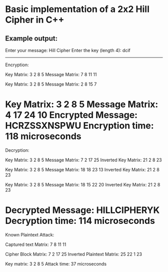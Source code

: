 # Basic implementation of a 2x2 Hill Cipher in C++
## Example output:
Enter your message: Hill Cipher
Enter the key (length 4): dcif
______________________________
Encryption:


Key Matrix: 
3 2 
8 5 
Message Matrix: 
7 8 
11 11 

Key Matrix: 
3 2 
8 5 
Message Matrix: 
2 8 
15 7 

Key Matrix: 
3 2 
8 5 
Message Matrix: 
4 17 
24 10 
Encrypted Message: HCRZSSXNSPWU
Encryption time: 118 microseconds
==========================
Decryption:


Key Matrix: 
3 2 
8 5 
Message Matrix: 
7 2 
17 25 
Inverted Key Matrix:
21 2 
8 23 



Key Matrix: 
3 2 
8 5 
Message Matrix: 
18 18 
23 13 
Inverted Key Matrix:
21 2 
8 23 



Key Matrix: 
3 2 
8 5 
Message Matrix: 
18 15 
22 20 
Inverted Key Matrix:
21 2 
8 23 


Decrypted Message: HILLCIPHERYK
Decryption time: 114 microseconds
==========================
Known Plaintext Attack:


Captured text Matrix:
7 8 
11 11 

Cipher Block Matrix:
7 2 
17 25 
Inverted Plaintext Matrix:
25 22 
1 23 


Key matrix:
3 2 
8 5 
Attack time: 37 microseconds
